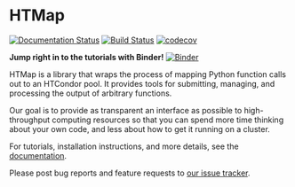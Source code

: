 # HTMap

[![Documentation Status](https://readthedocs.org/projects/htmap/badge/?version=latest)](https://htmap.readthedocs.io/en/latest/?badge=latest)
[![Build Status](https://travis-ci.com/htcondor/htmap.svg?branch=master)](https://travis-ci.com/htcondor/htmap)
[![codecov](https://codecov.io/gh/htcondor/htmap/branch/master/graph/badge.svg)](https://codecov.io/gh/htcondor/htmap)

**Jump right in to the tutorials with Binder!**
[![Binder](https://mybinder.org/badge_logo.svg)](https://mybinder.org/v2/gh/htcondor/htmap/master?urlpath=lab%2Ftree%2Ffirst-steps.ipynb)

HTMap is a library that wraps the process of mapping Python function calls out
to an HTCondor pool.
It provides tools for submitting, managing, and processing the output of
arbitrary functions.

Our goal is to provide as transparent an interface as possible to
high-throughput computing resources so that you can spend more time thinking
about your own code, and less about how to get it running on a cluster.

For tutorials, installation instructions, and more details, see the
[documentation](https://htmap.readthedocs.io/en/latest/).

Please post bug reports and feature requests to
[our issue tracker](https://github.com/htcondor/htmap/issues).
